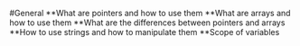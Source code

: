 #General
**What are pointers and how to use them
**What are arrays and how to use them
**What are the differences between pointers and arrays
**How to use strings and how to manipulate them
**Scope of variables
